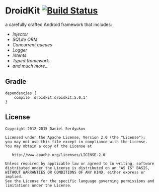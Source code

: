 # DroidKit [![Build Status](https://travis-ci.org/DanielSerdyukov/droidkit.svg?branch=master)](https://travis-ci.org/DanielSerdyukov/droidkit.svg)

a carefully crafted Android framework that includes:

* *Injector*
* *SQLite ORM*
* *Concurrent queues*
* *Logger*
* *Intents*
* *Typed framework*
* *and much more...*

Gradle
--------

    dependencies {
        compile 'droidkit:droidkit:5.0.1'
    }

License
-------

    Copyright 2012-2015 Daniel Serdyukov

    Licensed under the Apache License, Version 2.0 (the "License");
    you may not use this file except in compliance with the License.
    You may obtain a copy of the License at

       http://www.apache.org/licenses/LICENSE-2.0

    Unless required by applicable law or agreed to in writing, software
    distributed under the License is distributed on an "AS IS" BASIS,
    WITHOUT WARRANTIES OR CONDITIONS OF ANY KIND, either express or implied.
    See the License for the specific language governing permissions and
    limitations under the License.

